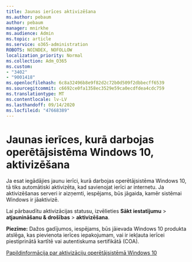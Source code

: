 ```yaml
---
title: Jaunas ierīces aktivizēšana
ms.author: pebaum
author: pebaum
manager: mnirkhe
ms.audience: Admin
ms.topic: article
ms.service: o365-administration
ROBOTS: NOINDEX, NOFOLLOW
localization_priority: Normal
ms.collection: Adm_O365
ms.custom:
- "3402"
- "9001418"
ms.openlocfilehash: 6c8a32496b8e9f82d2c72b0d509f2dbbecff6539
ms.sourcegitcommit: c6692ce0fa1358ec3529e59ca0ecdfdea4cdc759
ms.translationtype: MT
ms.contentlocale: lv-LV
ms.lasthandoff: 09/14/2020
ms.locfileid: "47668389"
---
```

# <a name="activating-a-new-device-running-windows-10"></a>Jaunas ierīces, kurā darbojas operētājsistēma Windows 10, aktivizēšana

Ja esat iegādājies jaunu ierīci, kurā darbojas operētājsistēma Windows 10, tā tiks automātiski aktivizēta, kad savienojat ierīci ar internetu. Ja aktivizēšanas serveri ir aizņemti, iespējams, būs jāgaida, kamēr sistēmai Windows ir jāaktivizē.

Lai pārbaudītu aktivizācijas statusu, izvēlieties **Sākt** **iestatījumu**  >  **atjaunināšanu & drošības**  >  **aktivizēšana**.

**Piezīme:** Dažos gadījumos, iespējams, būs jāievada Windows 10 produkta atslēga, kas pievienota ierīces iepakojumam, vai ir iekļauta ierīcei piestiprinātā kartītē vai autentiskuma sertifikātā (COA).

[Papildinformācija par aktivizāciju operētājsistēmā Windows 10](https://support.microsoft.com/help/12440)